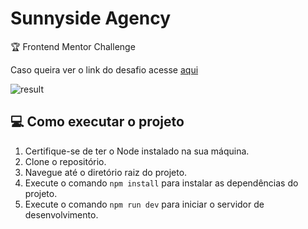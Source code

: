 # Sunnyside Agency
🏆 Frontend Mentor Challenge

Caso queira ver o link do desafio acesse [aqui](https://www.frontendmentor.io/challenges/sunnyside-agency-landing-page-7yVs3B6ef) 

![result](https://github.com/ClodoaldoDantas/sunnyside-agency/assets/32376905/d74d3b92-a9b8-440d-9190-a0dd5eeb4b6e)

## 💻 Como executar o projeto

1. Certifique-se de ter o Node instalado na sua máquina.
2. Clone o repositório.
3. Navegue até o diretório raiz do projeto.
4. Execute o comando `npm install` para instalar as dependências do projeto.
5. Execute o comando `npm run dev` para iniciar o servidor de desenvolvimento.
